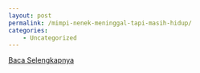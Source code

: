 ```yaml
---
layout: post
permalink: /mimpi-nenek-meninggal-tapi-masih-hidup/
categories:
    - Uncategorized
---
```


[Baca Selengkapnya](/03)